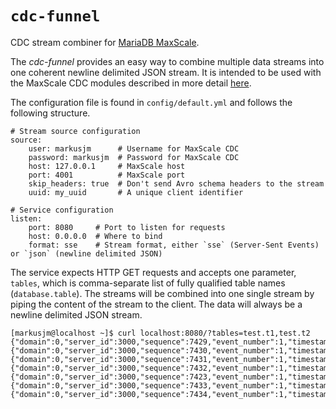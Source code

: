 # `cdc-funnel`

CDC stream combiner for [MariaDB MaxScale](https://github.com/mariadb-corporation/MaxScale).

The _cdc-funnel_ provides an easy way to combine multiple data streams into one
coherent newline delimited JSON stream. It is intended to be used with the
MaxScale CDC modules described in more detail [here](https://mariadb.com/kb/en/mariadb-enterprise/5961/).

The configuration file is found in `config/default.yml` and follows the following structure.

```
# Stream source configuration
source:
    user: markusjm      # Username for MaxScale CDC
    password: markusjm  # Password for MaxScale CDC
    host: 127.0.0.1     # MaxScale host
    port: 4001          # MaxScale port
    skip_headers: true  # Don't send Avro schema headers to the stream
    uuid: my_uuid       # A unique client identifier

# Service configuration
listen:
    port: 8080     # Port to listen for requests
    host: 0.0.0.0  # Where to bind
    format: sse    # Stream format, either `sse` (Server-Sent Events) or `json` (newline delimited JSON)
```

The service expects HTTP GET requests and accepts one parameter, `tables`, which
is comma-separate list of fully qualified table names (`database.table`). The
streams will be combined into one single stream by piping the content of the
stream to the client. The data will always be a newline delimited JSON stream.

```
[markusjm@localhost ~]$ curl localhost:8080/?tables=test.t1,test.t2
{"domain":0,"server_id":3000,"sequence":7429,"event_number":1,"timestamp":1480373261,"event_type":"insert","id":2,"data":"World","table":"test.t1"}
{"domain":0,"server_id":3000,"sequence":7430,"event_number":1,"timestamp":1480373262,"event_type":"insert","id":1,"data":"Hello","table":"test.t1"}
{"domain":0,"server_id":3000,"sequence":7431,"event_number":1,"timestamp":1480373262,"event_type":"insert","id":2,"data":"World","table":"test.t1"}
{"domain":0,"server_id":3000,"sequence":7432,"event_number":1,"timestamp":1480373263,"event_type":"insert","id":1,"data":"Hello","table":"test.t1"}
{"domain":0,"server_id":3000,"sequence":7423,"event_number":1,"timestamp":1480372781,"event_type":"insert","id":2,"data":"a","other_data":"message","table":"test.t2"}
{"domain":0,"server_id":3000,"sequence":7433,"event_number":1,"timestamp":1480373289,"event_type":"insert","id":2,"data":"a","other_data":"message","table":"test.t2"}
{"domain":0,"server_id":3000,"sequence":7434,"event_number":1,"timestamp":1480373293,"event_type":"insert","id":1,"data":"This","other_data":"is","table":"test.t2"}
```

